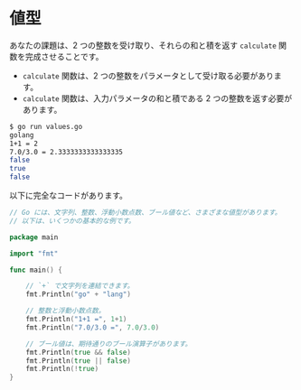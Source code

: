 # 値型

あなたの課題は、2 つの整数を受け取り、それらの和と積を返す `calculate` 関数を完成させることです。

- `calculate` 関数は、2 つの整数をパラメータとして受け取る必要があります。
- `calculate` 関数は、入力パラメータの和と積である 2 つの整数を返す必要があります。

```sh
$ go run values.go
golang
1+1 = 2
7.0/3.0 = 2.3333333333333335
false
true
false
```

以下に完全なコードがあります。

```go
// Go には、文字列、整数、浮動小数点数、ブール値など、さまざまな値型があります。
// 以下は、いくつかの基本的な例です。

package main

import "fmt"

func main() {

	// `+` で文字列を連結できます。
	fmt.Println("go" + "lang")

	// 整数と浮動小数点数。
	fmt.Println("1+1 =", 1+1)
	fmt.Println("7.0/3.0 =", 7.0/3.0)

	// ブール値は、期待通りのブール演算子があります。
	fmt.Println(true && false)
	fmt.Println(true || false)
	fmt.Println(!true)
}

```
